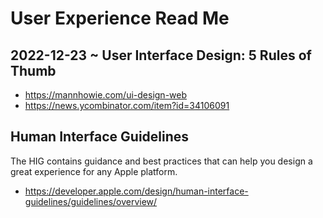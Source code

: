 # User Experience Read Me


## 2022-12-23 ~ User Interface Design: 5 Rules of Thumb

* https://mannhowie.com/ui-design-web
* https://news.ycombinator.com/item?id=34106091

## Human Interface Guidelines
The HIG contains guidance and best practices that can help you design a great experience for any Apple platform.

* https://developer.apple.com/design/human-interface-guidelines/guidelines/overview/